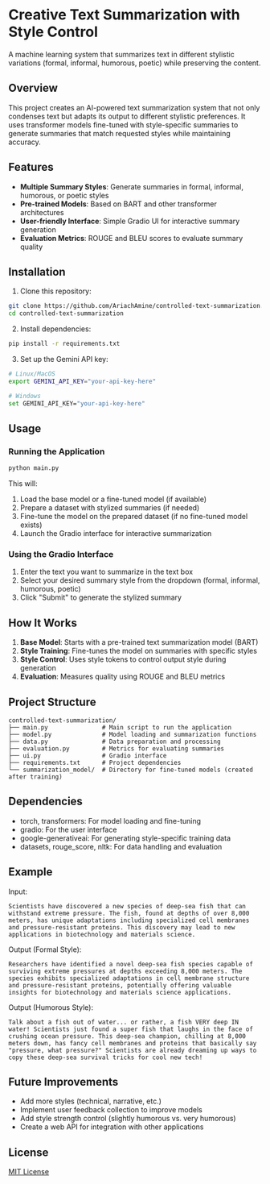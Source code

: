 # Creative Text Summarization with Style Control

A machine learning system that summarizes text in different stylistic variations (formal, informal, humorous, poetic) while preserving the content.

## Overview

This project creates an AI-powered text summarization system that not only condenses text but adapts its output to different stylistic preferences. It uses transformer models fine-tuned with style-specific summaries to generate summaries that match requested styles while maintaining accuracy.

## Features

- **Multiple Summary Styles**: Generate summaries in formal, informal, humorous, or poetic styles
- **Pre-trained Models**: Based on BART and other transformer architectures
- **User-friendly Interface**: Simple Gradio UI for interactive summary generation
- **Evaluation Metrics**: ROUGE and BLEU scores to evaluate summary quality

## Installation

1. Clone this repository:

```bash
git clone https://github.com/AriachAmine/controlled-text-summarization.git
cd controlled-text-summarization
```

2. Install dependencies:

```bash
pip install -r requirements.txt
```

3. Set up the Gemini API key:

```bash
# Linux/MacOS
export GEMINI_API_KEY="your-api-key-here"

# Windows
set GEMINI_API_KEY="your-api-key-here"
```

## Usage

### Running the Application

```bash
python main.py
```

This will:

1. Load the base model or a fine-tuned model (if available)
2. Prepare a dataset with stylized summaries (if needed)
3. Fine-tune the model on the prepared dataset (if no fine-tuned model exists)
4. Launch the Gradio interface for interactive summarization

### Using the Gradio Interface

1. Enter the text you want to summarize in the text box
2. Select your desired summary style from the dropdown (formal, informal, humorous, poetic)
3. Click "Submit" to generate the stylized summary

## How It Works

1. **Base Model**: Starts with a pre-trained text summarization model (BART)
2. **Style Training**: Fine-tunes the model on summaries with specific styles
3. **Style Control**: Uses style tokens to control output style during generation
4. **Evaluation**: Measures quality using ROUGE and BLEU metrics

## Project Structure

```
controlled-text-summarization/
├── main.py               # Main script to run the application
├── model.py              # Model loading and summarization functions
├── data.py               # Data preparation and processing
├── evaluation.py         # Metrics for evaluating summaries
├── ui.py                 # Gradio interface
├── requirements.txt      # Project dependencies
└── summarization_model/  # Directory for fine-tuned models (created after training)
```

## Dependencies

- torch, transformers: For model loading and fine-tuning
- gradio: For the user interface
- google-generativeai: For generating style-specific training data
- datasets, rouge_score, nltk: For data handling and evaluation

## Example

Input:

```
Scientists have discovered a new species of deep-sea fish that can withstand extreme pressure. The fish, found at depths of over 8,000 meters, has unique adaptations including specialized cell membranes and pressure-resistant proteins. This discovery may lead to new applications in biotechnology and materials science.
```

Output (Formal Style):

```
Researchers have identified a novel deep-sea fish species capable of surviving extreme pressures at depths exceeding 8,000 meters. The species exhibits specialized adaptations in cell membrane structure and pressure-resistant proteins, potentially offering valuable insights for biotechnology and materials science applications.
```

Output (Humorous Style):

```
Talk about a fish out of water... or rather, a fish VERY deep IN water! Scientists just found a super fish that laughs in the face of crushing ocean pressure. This deep-sea champion, chilling at 8,000 meters down, has fancy cell membranes and proteins that basically say "pressure, what pressure?" Scientists are already dreaming up ways to copy these deep-sea survival tricks for cool new tech!
```

## Future Improvements

- Add more styles (technical, narrative, etc.)
- Implement user feedback collection to improve models
- Add style strength control (slightly humorous vs. very humorous)
- Create a web API for integration with other applications

## License

[MIT License](LICENSE)
